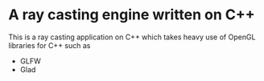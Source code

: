 # A ray casting engine written on C++

This is a ray casting application on C++ which takes heavy use of OpenGL libraries for C++ such as
- GLFW
- Glad
